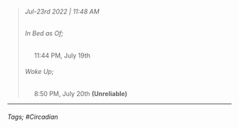 >###### Jul-23rd 2022 | 11:48 AM
>###### In Bed as Of;
> $\quad$ 11:44 PM, July 19th
>###### Woke Up;
> $\quad$ 8:50 PM, July 20th **(Unreliable)**
> <br>

--- 

###### Tags; #Circadian